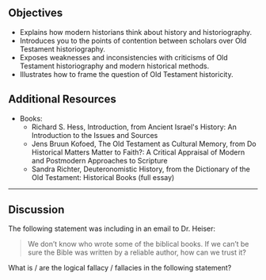 ---
---

## Objectives
- Explains how modern historians think about history and historiography.
- Introduces you to the points of contention between scholars over Old Testament historiography.
- Exposes weaknesses and inconsistencies with criticisms of Old Testament historiography and modern historical methods.
- Illustrates how to frame the question of Old Testament historicity.

## Additional Resources

- Books:
  - Richard S. Hess, Introduction, from Ancient Israel's History: An Introduction to the Issues and Sources
  - Jens Bruun Kofoed, The Old Testament as Cultural Memory, from Do Historical Matters Matter to Faith?: A Critical Appraisal of Modern and Postmodern Approaches to Scripture
  - Sandra Richter, Deuteronomistic History, from the Dictionary of the Old Testament: Historical Books (full essay)

----

## Discussion

The following statement was including in an email to Dr. Heiser:

> We don’t know who wrote some of the biblical books. If we can’t be sure the Bible was written by a reliable author, how can we trust it?

What is / are the logical fallacy / fallacies in the following statement?
